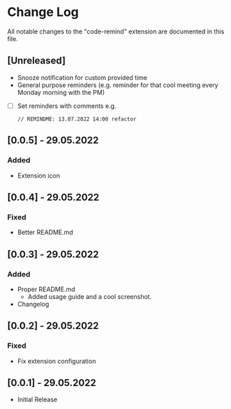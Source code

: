 # Change Log

All notable changes to the "code-remind" extension are documented in this file.

## [Unreleased]

- Snooze notification for custom provided time
- General purpose reminders (e.g. reminder for that cool meeting every Monday morning with the PM)
- [ ] Set reminders with comments e.g.

      // REMINDME: 13.07.2022 14:00 refactor

## [0.0.5] - 29.05.2022

### Added

- Extension icon

## [0.0.4] - 29.05.2022

### Fixed

- Better README.md

## [0.0.3] - 29.05.2022

### Added

- Proper README.md
  - Added usage guide and a cool screenshot.
- Changelog

## [0.0.2] - 29.05.2022

### Fixed

- Fix extension configuration

## [0.0.1] - 29.05.2022

- Initial Release
